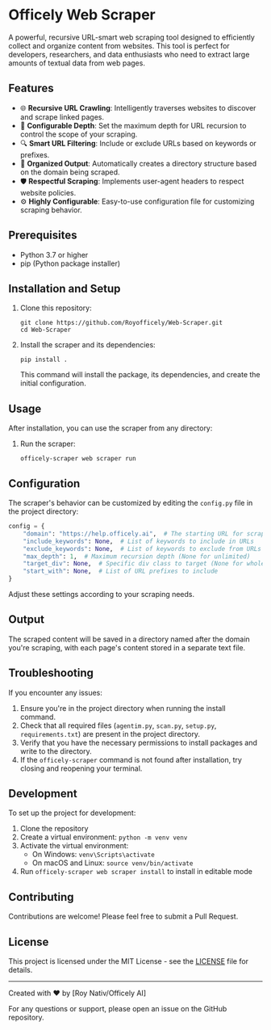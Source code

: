 # Officely Web Scraper

A powerful, recursive URL-smart web scraping tool designed to efficiently collect and organize content from websites. This tool is perfect for developers, researchers, and data enthusiasts who need to extract large amounts of textual data from web pages.

## Features

- 🌐 **Recursive URL Crawling**: Intelligently traverses websites to discover and scrape linked pages.
- 🎯 **Configurable Depth**: Set the maximum depth for URL recursion to control the scope of your scraping.
- 🔍 **Smart URL Filtering**: Include or exclude URLs based on keywords or prefixes.
- 📁 **Organized Output**: Automatically creates a directory structure based on the domain being scraped.
- 🛡️ **Respectful Scraping**: Implements user-agent headers to respect website policies.
- ⚙️ **Highly Configurable**: Easy-to-use configuration file for customizing scraping behavior.

## Prerequisites

- Python 3.7 or higher
- pip (Python package installer)

## Installation and Setup

1. Clone this repository:
   ```
   git clone https://github.com/Royofficely/Web-Scraper.git
   cd Web-Scraper
   ```

2. Install the scraper and its dependencies:
   ```
   pip install .
   ```

   This command will install the package, its dependencies, and create the initial configuration.

## Usage

After installation, you can use the scraper from any directory:

1. Run the scraper:
   ```
   officely-scraper web scraper run
   ```

## Configuration

The scraper's behavior can be customized by editing the `config.py` file in the project directory:

```python
config = {
    "domain": "https://help.officely.ai",  # The starting URL for scraping
    "include_keywords": None,  # List of keywords to include in URLs
    "exclude_keywords": None,  # List of keywords to exclude from URLs
    "max_depth": 1,  # Maximum recursion depth (None for unlimited)
    "target_div": None,  # Specific div class to target (None for whole page)
    "start_with": None,  # List of URL prefixes to include
}
```

Adjust these settings according to your scraping needs.

## Output

The scraped content will be saved in a directory named after the domain you're scraping, with each page's content stored in a separate text file.

## Troubleshooting

If you encounter any issues:
1. Ensure you're in the project directory when running the install command.
2. Check that all required files (`agentim.py`, `scan.py`, `setup.py`, `requirements.txt`) are present in the project directory.
3. Verify that you have the necessary permissions to install packages and write to the directory.
4. If the `officely-scraper` command is not found after installation, try closing and reopening your terminal.

## Development

To set up the project for development:

1. Clone the repository
2. Create a virtual environment: `python -m venv venv`
3. Activate the virtual environment:
   - On Windows: `venv\Scripts\activate`
   - On macOS and Linux: `source venv/bin/activate`
4. Run `officely-scraper web scraper install` to install in editable mode

## Contributing

Contributions are welcome! Please feel free to submit a Pull Request.

## License

This project is licensed under the MIT License - see the [LICENSE](LICENSE) file for details.

---

Created with ❤️ by [Roy Nativ/Officely AI]

For any questions or support, please open an issue on the GitHub repository.
